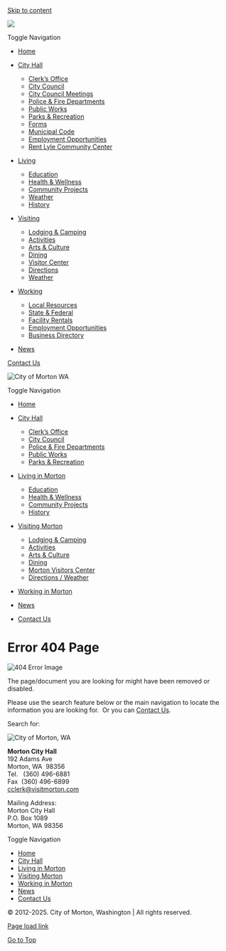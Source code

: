 [Skip to content](https://visitmorton.com/city-hall/pay-bills-online/)

![](https://visitmorton.com/wp-content/uploads/2025/01/logo.png)

Toggle Navigation

- [Home](https://visitmorton.com)
- [City Hall](https://visitmorton.com/city-hall)
  
  - [Clerk’s Office](https://visitmorton.com/city-hall/)
  - [City Council](https://visitmorton.com/city-hall/)
  - [City Council Meetings](https://visitmorton.com/city-hall/)
  - [Police &amp; Fire Departments](https://visitmorton.com/city-hall/police-fire-departments)
  - [Public Works](https://visitmorton.com/city-hall/public-works)
  - [Parks &amp; Recreation](https://visitmorton.com/city-hall/parks-recreation)
  - [Forms](https://visitmorton.com/city-hall/)
  - [Municipal Code](https://visitmorton.com/city-hall/)
  - [Employment Opportunities](https://visitmorton.com/city-hall/)
  - [Rent Lyle Community Center](https://visitmorton.com/city-hall/)
- [Living](https://visitmorton.com/living-in-morton)
  
  - [Education](https://visitmorton.com/living-in-morton/education)
  - [Health &amp; Wellness](https://visitmorton.com/living-in-morton/health-wellness)
  - [Community Projects](https://visitmorton.com/living-in-morton/community-projects)
  - [Weather](https://visitmorton.com/visiting-morton/)
  - [History](https://visitmorton.com/living-in-morton/history)
- [Visiting](https://visitmorton.com/visiting-morton)
  
  - [Lodging &amp; Camping](https://visitmorton.com/visiting-morton/lodging-camping)
  - [Activities](https://visitmorton.com/visiting-morton/activities)
  - [Arts &amp; Culture](https://visitmorton.com/visiting-morton/arts-culture)
  - [Dining](https://visitmorton.com/visiting-morton/dining)
  - [Visitor Center](https://visitmorton.com/visiting-morton/morton-visitors-center)
  - [Directions](https://visitmorton.com/visiting-morton/)
  - [Weather](https://visitmorton.com/visiting-morton/)
- [Working](https://visitmorton.com/working-in-morton)
  
  - [Local Resources](https://visitmorton.com/working-in-morton/)
  - [State &amp; Federal](https://visitmorton.com/working-in-morton/)
  - [Facility Rentals](https://visitmorton.com/working-in-morton/)
  - [Employment Opportunities](https://visitmorton.com/working-in-morton/)
  - [Business Directory](https://visitmorton.com/wp-content/uploads/2025/02/Morton-Business-Directtory-Feb-2025.pdf)
- [News](https://visitmorton.com/news)

[Contact Us](https://visitmorton.com/contact-us)

![City of Morton WA](https://visitmorton.com/wp-content/uploads/2025/01/logo.png)

Toggle Navigation

- [Home](https://visitmorton.com)
- [City Hall](https://visitmorton.com/city-hall)
  
  - [Clerk’s Office](https://visitmorton.com/city-hall/)
  - [City Council](https://visitmorton.com/city-hall/)
  - [Police &amp; Fire Departments](https://visitmorton.com/city-hall/police-fire-departments)
  - [Public Works](https://visitmorton.com/city-hall/public-works)
  - [Parks &amp; Recreation](https://visitmorton.com/city-hall/parks-recreation)
- [Living in Morton](https://visitmorton.com/living-in-morton)
  
  - [Education](https://visitmorton.com/living-in-morton/education)
  - [Health &amp; Wellness](https://visitmorton.com/living-in-morton/health-wellness)
  - [Community Projects](https://visitmorton.com/living-in-morton/community-projects)
  - [History](https://visitmorton.com/living-in-morton/history)
- [Visiting Morton](https://visitmorton.com/visiting-morton)
  
  - [Lodging &amp; Camping](https://visitmorton.com/visiting-morton/lodging-camping)
  - [Activities](https://visitmorton.com/visiting-morton/activities)
  - [Arts &amp; Culture](https://visitmorton.com/visiting-morton/arts-culture)
  - [Dining](https://visitmorton.com/visiting-morton/dining)
  - [Morton Visitors Center](https://visitmorton.com/visiting-morton/morton-visitors-center)
  - [Directions / Weather](https://visitmorton.com/visiting-morton/)
- [Working in Morton](https://visitmorton.com/working-in-morton)
- [News](https://visitmorton.com/news)
- [Contact Us](https://visitmorton.com/contact-us)

# Error 404 Page

![404 Error Image](https://visitmorton.com/wp-content/uploads/2022/10/404-error-image-2.png "404 Error Image")

The page/document you are looking for might have been removed or disabled.

Please use the search feature below or the main navigation to locate the information you are looking for.  Or you can [Contact Us](https://visitmorton.com/contact).

Search for:

![City of Morton, WA](https://visitmorton.com/wp-content/uploads/2025/01/logo.png)

**Morton City Hall**  
192 Adams Ave  
Morton, WA  98356  
Tel.   (360) 496-6881  
Fax  (360) 496-6899  
[cclerk@visitmorton.com](mailto:cclerk@visitmorton.com)

Mailing Address:  
Morton City Hall  
P.O. Box 1089  
Morton, WA 98356

Toggle Navigation

- [Home](https://visitmorton.com)
- [City Hall](https://visitmorton.com/city-hall)
- [Living in Morton](https://visitmorton.com/living-in-morton)
- [Visiting Morton](https://visitmorton.com/visiting-morton)
- [Working in Morton](https://visitmorton.com/working-in-morton)
- [News](https://visitmorton.com/news)
- [Contact Us](https://visitmorton.com/contact-us)

© 2012-2025. City of Morton, Washington | All rights reserved.

[Page load link](https://visitmorton.com/city-hall/pay-bills-online)

[Go to Top](https://visitmorton.com/city-hall/pay-bills-online)